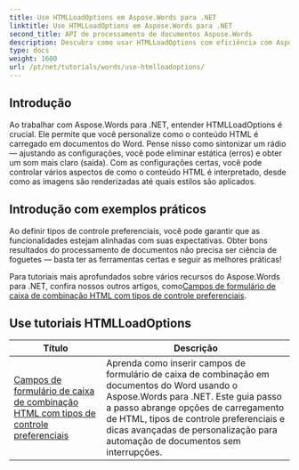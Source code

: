 ```yaml
---
title: Use HTMLLoadOptions em Aspose.Words para .NET
linktitle: Use HTMLLoadOptions em Aspose.Words para .NET
second_title: API de processamento de documentos Aspose.Words
description: Descubra como usar HTMLLoadOptions com eficiência com Aspose.Words para .NET em nosso tutorial abrangente. Aprenda sobre recursos, dicas e exemplos práticos.
type: docs
weight: 1600
url: /pt/net/tutorials/words/use-htmlloadoptions/
---
```

## Introdução
 
Ao trabalhar com Aspose.Words para .NET, entender HTMLLoadOptions é crucial. Ele permite que você personalize como o conteúdo HTML é carregado em documentos do Word. Pense nisso como sintonizar um rádio — ajustando as configurações, você pode eliminar estática (erros) e obter um som mais claro (saída). Com as configurações certas, você pode controlar vários aspectos de como o conteúdo HTML é interpretado, desde como as imagens são renderizadas até quais estilos são aplicados.  

## Introdução com exemplos práticos  

Ao definir tipos de controle preferenciais, você pode garantir que as funcionalidades estejam alinhadas com suas expectativas. Obter bons resultados do processamento de documentos não precisa ser ciência de foguetes — basta ter as ferramentas certas e seguir as melhores práticas!

 Para tutoriais mais aprofundados sobre vários recursos do Aspose.Words para .NET, confira nossos outros artigos, como[Campos de formulário de caixa de combinação HTML com tipos de controle preferenciais](./html-combo-box-form-fields-with-preferred-control-types/).

 ## Use tutoriais HTMLLoadOptions
| Título | Descrição |
| --- | --- |
| [Campos de formulário de caixa de combinação HTML com tipos de controle preferenciais](./html-combo-box-form-fields-with-preferred-control-types/) | Aprenda como inserir campos de formulário de caixa de combinação em documentos do Word usando o Aspose.Words para .NET. Este guia passo a passo abrange opções de carregamento de HTML, tipos de controle preferenciais e dicas avançadas de personalização para automação de documentos sem interrupções. |